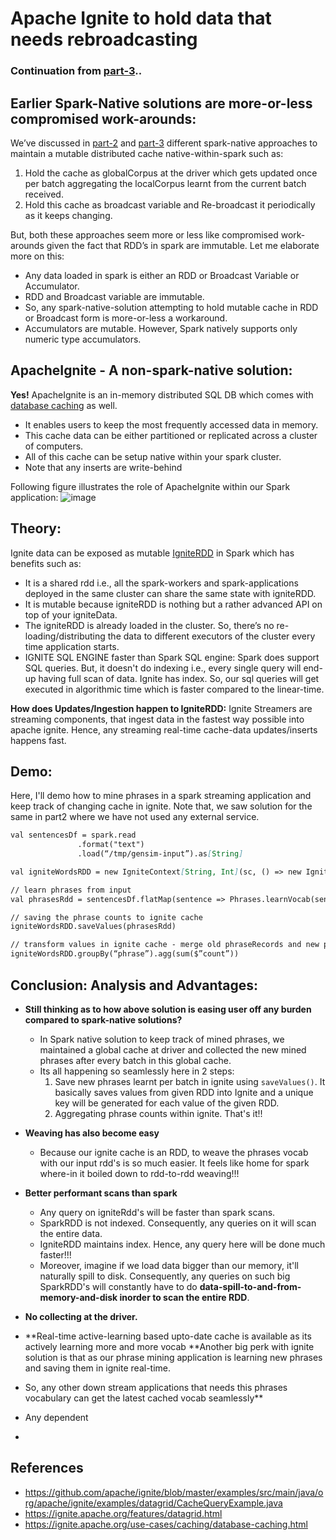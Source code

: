 # Apache Ignite to hold data that needs rebroadcasting

### Continuation from [part-3](https://spoddutur.github.io/spark-notes/reb2)..

## Earlier Spark-Native solutions are more-or-less compromised work-arounds:
We’ve discussed in [part-2](https://spoddutur.github.io/spark-notes/reb1) and [part-3](https://spoddutur.github.io/spark-notes/reb2) different spark-native approaches to maintain a mutable distributed cache native-within-spark such as:
1. Hold the cache as globalCorpus at the driver which gets updated once per batch aggregating the localCorpus learnt from the current batch received.
2. Hold this cache as broadcast variable and Re-broadcast it periodically as it keeps changing.

But, both these approaches seem more or less like compromised work-arounds given the fact that RDD’s in spark are immutable. Let me elaborate more on this:
- Any data loaded in spark is either an RDD or Broadcast Variable or Accumulator.
- RDD and Broadcast variable are immutable.
- So, any spark-native-solution attempting to hold mutable cache in RDD or Broadcast form is more-or-less a workaround.
- Accumulators are mutable. However, Spark natively supports only numeric type accumulators.

## ApacheIgnite - A non-spark-native solution:

**Yes!** ApacheIgnite is an in-memory distributed SQL DB which comes with [database caching](https://ignite.apache.org/use-cases/caching/database-caching.html) as well.

- It enables users to keep the most frequently accessed data in memory.
- This cache data can be either partitioned or replicated across a cluster of computers.
- All of this cache can be setup native within your spark cluster.
- Note that any inserts are write-behind

Following figure illustrates the role of ApacheIgnite within our Spark application:
![image](https://user-images.githubusercontent.com/22542670/44307330-0c48a000-a3be-11e8-897d-a9fcd8def68a.png)

## Theory:
Ignite data can be exposed as mutable [IgniteRDD](https://github.com/apache/ignite/blob/master/modules/spark/src/main/scala/org/apache/ignite/spark/IgniteRDD.scala) in Spark which has benefits such as:
- It is a shared rdd i.e., all the spark-workers and spark-applications deployed in the same cluster can share the same state with igniteRDD.
- It is mutable because igniteRDD is nothing but a rather advanced API on top of your igniteData.
- The igniteRDD is already loaded in the cluster. So, there’s no re-loading/distributing the data to different executors of the cluster every time application starts.
- IGNITE SQL ENGINE faster than Spark SQL engine: Spark does support SQL queries. But, it doesn't do indexing i.e., every single query will end-up having full scan of data. Ignite has index. So, our sql queries will get executed in algorithmic time which is faster compared to the linear-time.  

**How does Updates/Ingestion happen to IgniteRDD:**
Ignite Streamers are streaming components, that ingest data in the fastest way possible into apache ignite. Hence, any streaming real-time cache-data updates/inserts happens fast.

## Demo: 
Here, I'll demo how to mine phrases in a spark streaming application and keep track of changing cache in ignite.
Note that, we saw solution for the same in part2 where we have not used any external service.

```markdown
val sentencesDf = spark.read
   		       .format("text")
		       .load(“/tmp/gensim-input”).as[String]

val igniteWordsRDD = new IgniteContext[String, Int](sc, () => new IgniteConfiguration()).fromCache(“igniteWordsRDD")

// learn phrases from input
val phrasesRdd = sentencesDf.flatMap(sentence => Phrases.learnVocab(sentence))

// saving the phrase counts to ignite cache
igniteWordsRDD.saveValues(phrasesRdd)

// transform values in ignite cache - merge old phraseRecords and new phraseRecords
igniteWordsRDD.groupBy(“phrase”).agg(sum($”count”))
```

## Conclusion: Analysis and Advantages:
- **Still thinking as to how above solution is easing user off any burden compared to spark-native solutions?**
  - In Spark native solution to keep track of mined phrases, we maintained a global cache at driver and collected the new mined phrases after every batch in this global cache.
  - Its all happening so seamlessly here in 2 steps:
      1. Save new phrases learnt per batch in ignite using `saveValues()`. It basically saves values from given RDD into Ignite and a unique key will be generated for each value of the given RDD.
      2. Aggregating phrase counts within ignite. That's it!!
  
- **Weaving has also become easy**
  - Because our ignite cache is an RDD, to weave the phrases vocab with our input rdd's is so much easier. It feels like home for spark where-in it boiled down to rdd-to-rdd weaving!!! 

- **Better performant scans than spark**
  - Any query on igniteRdd's will be faster than spark scans.
  - SparkRDD is not indexed. Consequently, any queries on it will scan the entire data. 
  - IgniteRDD maintains index. Hence, any query here will be done much faster!!!
  - Moreover, imagine if we load data bigger than our memory, it'll naturally spill to disk. Consequently, any queries on such big SparkRDD's will constantly have to do **data-spill-to-and-from-memory-and-disk inorder to scan the entire RDD**.

- **No collecting at the driver.**

- **Real-time active-learning based upto-date cache is available as its actively learning more and more vocab
**Another big perk with ignite solution is that as our phrase mining application is learning new phrases and saving them in ignite real-time.
- So, any other down stream applications that needs this phrases vocabulary can get the latest cached vocab seamlessly**
- Any dependent 
- 

## References
- https://github.com/apache/ignite/blob/master/examples/src/main/java/org/apache/ignite/examples/datagrid/CacheQueryExample.java
- https://ignite.apache.org/features/datagrid.html
- https://ignite.apache.org/use-cases/caching/database-caching.html
